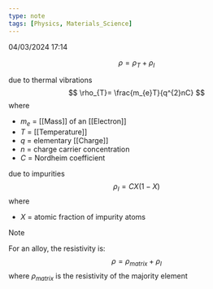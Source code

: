 ```yaml
---
type: note
tags: [Physics, Materials_Science]
---
```

04/03/2024 17:14

  


$$
\rho = \rho_{T}+\rho_{I}
$$

due to thermal vibrations
$$
\rho_{T}= \frac{m_{e}T}{q^{2}nC}
$$
where
- $m_e$ = [[Mass]] of an [[Electron]] 
- $T$ = [[Temperature]]
- $q$ = elementary [[Charge]]
- $n$ = charge carrier concentration
- $C$ = Nordheim coefficient 

due to impurities
$$
\rho_{I}= CX(1-X)
$$
where
- $X$ = atomic fraction of impurity atoms

>[!note]
>For an alloy, the resistivity is:
>$$
\rho=\rho_{matrix}+\rho_{I}
$$
>where $\rho_{matrix}$ is the resistivity of the majority element

